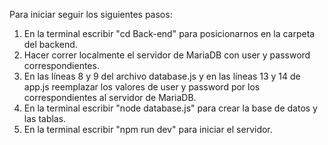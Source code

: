 Para iniciar seguir los siguientes pasos:

1) En la terminal escribir "cd Back-end" para posicionarnos en la carpeta del backend.
2) Hacer correr localmente el servidor de MariaDB con user y password correspondientes.
3) En las líneas 8 y 9 del archivo database.js y en las líneas 13 y 14 de app.js reemplazar los valores de user y password por los correspondientes al servidor de MariaDB.
4) En la terminal escribir "node database.js" para crear la base de datos y las tablas.
5) En la terminal escribir "npm run dev" para iniciar el servidor.


